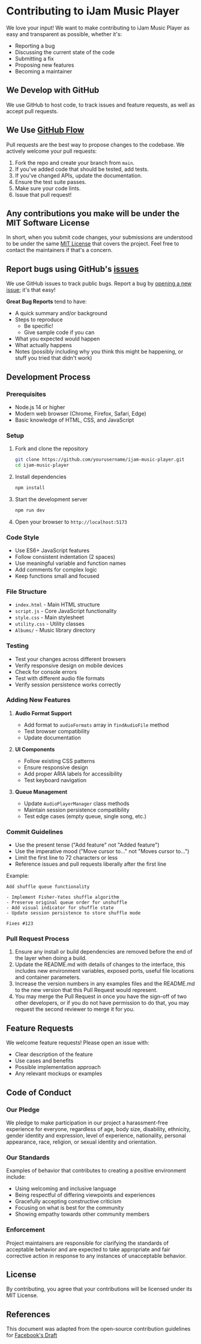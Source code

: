 # Contributing to iJam Music Player

We love your input! We want to make contributing to iJam Music Player as easy and transparent as possible, whether it's:

- Reporting a bug
- Discussing the current state of the code
- Submitting a fix
- Proposing new features
- Becoming a maintainer

## We Develop with GitHub

We use GitHub to host code, to track issues and feature requests, as well as accept pull requests.

## We Use [GitHub Flow](https://guides.github.com/introduction/flow/index.html)

Pull requests are the best way to propose changes to the codebase. We actively welcome your pull requests:

1. Fork the repo and create your branch from `main`.
2. If you've added code that should be tested, add tests.
3. If you've changed APIs, update the documentation.
4. Ensure the test suite passes.
5. Make sure your code lints.
6. Issue that pull request!

## Any contributions you make will be under the MIT Software License

In short, when you submit code changes, your submissions are understood to be under the same [MIT License](http://choosealicense.com/licenses/mit/) that covers the project. Feel free to contact the maintainers if that's a concern.

## Report bugs using GitHub's [issues](https://github.com/yourusername/ijam-music-player/issues)

We use GitHub issues to track public bugs. Report a bug by [opening a new issue](https://github.com/yourusername/ijam-music-player/issues/new); it's that easy!

**Great Bug Reports** tend to have:

- A quick summary and/or background
- Steps to reproduce
  - Be specific!
  - Give sample code if you can
- What you expected would happen
- What actually happens
- Notes (possibly including why you think this might be happening, or stuff you tried that didn't work)

## Development Process

### Prerequisites

- Node.js 14 or higher
- Modern web browser (Chrome, Firefox, Safari, Edge)
- Basic knowledge of HTML, CSS, and JavaScript

### Setup

1. Fork and clone the repository
   ```bash
   git clone https://github.com/yourusername/ijam-music-player.git
   cd ijam-music-player
   ```

2. Install dependencies
   ```bash
   npm install
   ```

3. Start the development server
   ```bash
   npm run dev
   ```

4. Open your browser to `http://localhost:5173`

### Code Style

- Use ES6+ JavaScript features
- Follow consistent indentation (2 spaces)
- Use meaningful variable and function names
- Add comments for complex logic
- Keep functions small and focused

### File Structure

- `index.html` - Main HTML structure
- `script.js` - Core JavaScript functionality
- `style.css` - Main stylesheet
- `utility.css` - Utility classes
- `Albums/` - Music library directory

### Testing

- Test your changes across different browsers
- Verify responsive design on mobile devices
- Check for console errors
- Test with different audio file formats
- Verify session persistence works correctly

### Adding New Features

1. **Audio Format Support**
   - Add format to `audioFormats` array in `findAudioFile` method
   - Test browser compatibility
   - Update documentation

2. **UI Components**
   - Follow existing CSS patterns
   - Ensure responsive design
   - Add proper ARIA labels for accessibility
   - Test keyboard navigation

3. **Queue Management**
   - Update `AudioPlayerManager` class methods
   - Maintain session persistence compatibility
   - Test edge cases (empty queue, single song, etc.)

### Commit Guidelines

- Use the present tense ("Add feature" not "Added feature")
- Use the imperative mood ("Move cursor to..." not "Moves cursor to...")
- Limit the first line to 72 characters or less
- Reference issues and pull requests liberally after the first line

Example:
```
Add shuffle queue functionality

- Implement Fisher-Yates shuffle algorithm
- Preserve original queue order for unshuffle
- Add visual indicator for shuffle state
- Update session persistence to store shuffle mode

Fixes #123
```

### Pull Request Process

1. Ensure any install or build dependencies are removed before the end of the layer when doing a build.
2. Update the README.md with details of changes to the interface, this includes new environment variables, exposed ports, useful file locations and container parameters.
3. Increase the version numbers in any examples files and the README.md to the new version that this Pull Request would represent.
4. You may merge the Pull Request in once you have the sign-off of two other developers, or if you do not have permission to do that, you may request the second reviewer to merge it for you.

## Feature Requests

We welcome feature requests! Please open an issue with:

- Clear description of the feature
- Use cases and benefits
- Possible implementation approach
- Any relevant mockups or examples

## Code of Conduct

### Our Pledge

We pledge to make participation in our project a harassment-free experience for everyone, regardless of age, body size, disability, ethnicity, gender identity and expression, level of experience, nationality, personal appearance, race, religion, or sexual identity and orientation.

### Our Standards

Examples of behavior that contributes to creating a positive environment include:

- Using welcoming and inclusive language
- Being respectful of differing viewpoints and experiences
- Gracefully accepting constructive criticism
- Focusing on what is best for the community
- Showing empathy towards other community members

### Enforcement

Project maintainers are responsible for clarifying the standards of acceptable behavior and are expected to take appropriate and fair corrective action in response to any instances of unacceptable behavior.

## License

By contributing, you agree that your contributions will be licensed under its MIT License.

## References

This document was adapted from the open-source contribution guidelines for [Facebook's Draft](https://github.com/facebook/draft-js/blob/a9316a723f9e918afde44dea68b5f9f39b7d9b00/CONTRIBUTING.md)
